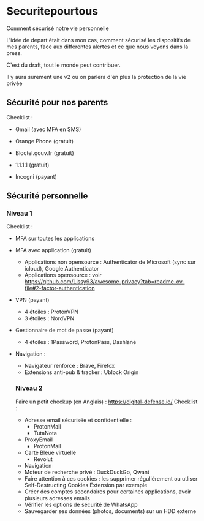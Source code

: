 # Securitepourtous
Comment sécurisé notre vie personnelle

L'idée de depart était dans mon cas, comment sécurisé les dispositifs de mes parents, face aux differentes alertes et ce que nous voyons dans la press.

C'est du draft, tout le monde peut contribuer.

Il y aura surement une v2 ou on parlera d'en plus la protection de la vie privée


## Sécurité pour nos parents

Checklist : 

- Gmail (avec MFA en SMS)
  
- Orange Phone (gratuit)

- Bloctel.gouv.fr (gratuit)

- 1.1.1.1 (gratuit)

- Incogni (payant)

## Sécurité personnelle



### Niveau 1


Checklist : 

- MFA sur toutes les applications
  
- MFA avec application (gratuit)
  - Applications non opensource : Authenticator de Microsoft (sync sur icloud), Google Authenticator
  - Applications opensource : voir https://github.com/Lissy93/awesome-privacy?tab=readme-ov-file#2-factor-authentication
  
  
- VPN (payant)
  - 4 étoiles : ProtonVPN
  - 3 étoiles : NordVPN
    
- Gestionnaire de mot de passe (payant)
  - 4 étoiles : 1Password, ProtonPass, Dashlane
 
- Navigation :
  - Navigateur renforcé : Brave, Firefox
  - Extensions anti-pub & tracker : Ublock Origin
  
  ### Niveau 2

  Faire un petit checkup (en Anglais) : https://digital-defense.io/
  Checklist :
  - Adresse email sécurisée et confidentielle :
    -  ProtonMail
    -  TutaNota
  - ProxyEmail
    - ProtonMail
  - Carte Bleue virtuelle
    - Revolut
  -  Navigation
    - Moteur de recherche privé :  DuckDuckGo, Qwant
    - Faire attention à ces cookies : les supprimer régulièrement ou utliser Self-Destructing Cookies Extension par exemple
    -  Créer des comptes secondaires pour certaines applications, avoir plusieurs adresses emails
    -  Vérifier les options de sécurité de WhatsApp
    -   Sauvegarder ses données (photos, documents) sur un HDD externe
  
 
